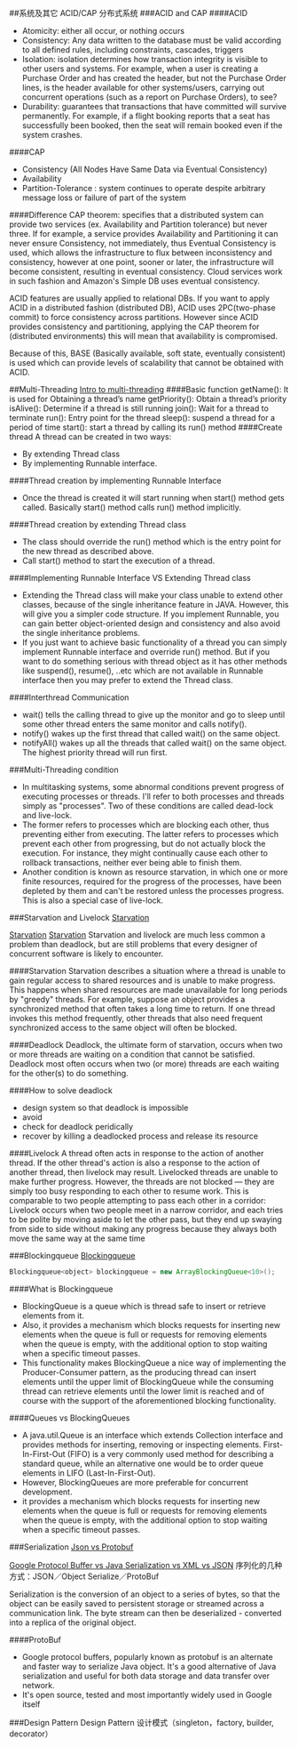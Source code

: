 ##系统及其它
ACID/CAP 分布式系统
###ACID and CAP
####ACID
- Atomicity: either all occur, or nothing occurs
- Consistency: Any data written to the database must be valid according to all defined rules, including constraints, cascades, triggers
- Isolation: isolation determines how transaction integrity is visible to other users and systems. For example, when a user is creating a Purchase Order and has created the header, but not the Purchase Order lines, is the header available for other systems/users, carrying out concurrent operations (such as a report on Purchase Orders), to see?
- Durability: guarantees that transactions that have committed will survive permanently. For example, if a flight booking reports that a seat has successfully been booked, then the seat will remain booked even if the system crashes.

####CAP
- Consistency (All Nodes Have Same Data via Eventual Consistency)
- Availability
- Partition-Tolerance : system continues to operate despite arbitrary message loss or failure of part of the system

####Difference
CAP theorem: specifies that a distributed system can provide two services (ex. Availability and Partition tolerance) but never three. If for example, a service provides Availability and Partitioning it can never ensure Consistency, not immediately, thus Eventual Consistency is used, which allows the infrastructure to flux between inconsistency and consistency, however at one point, sooner or later, the infrastructure will become consistent, resulting in eventual consistency. Cloud services work in such fashion and Amazon's Simple DB uses eventual consistency.

ACID features are usually applied to relational DBs. If you want to apply ACID in a distributed fashion (distributed DB), ACID uses 2PC(two-phase commit) to force consistency across partitions. However since ACID provides consistency and partitioning, applying the CAP theorem for (distributed environments) this will mean that availability is compromised.

Because of this, BASE (Basically available, soft state, eventually consistent) is used which can provide levels of scalability that cannot be obtained with ACID.


##Multi-Threading
[Intro to multi-threading](http://beginnersbook.com/2013/03/multithreading-in-java/)
####Basic function
	getName(): It is used for Obtaining a thread’s name
	getPriority(): Obtain a thread’s priority
	isAlive(): Determine if a thread is still running
	join(): Wait for a thread to terminate
	run(): Entry point for the thread
	sleep(): suspend a thread for a period of time
	start(): start a thread by calling its run() method
####Create thread
A thread can be created in two ways:
- By extending Thread class
- By implementing Runnable interface.

####Thread creation by implementing Runnable Interface
- Once the thread is created it will start running when start() method gets called. Basically start() method calls run() method implicitly.

####Thread creation by extending Thread class
- The class should override the run() method which is the entry point for the new thread as described above.
- Call start() method to start the execution of a thread.

####Implementing Runnable Interface VS Extending Thread class
- Extending the Thread class will make your class unable to extend other classes, because of the single inheritance feature in  JAVA. However, this will give you a simpler code structure. If you implement Runnable, you can gain better object-oriented design and consistency and also avoid the single inheritance problems.
- If you just want to achieve basic functionality of a thread you can simply implement Runnable interface and override run() method. But if you want to do something serious with thread object as it has other methods like suspend(), resume(), ..etc which are not available in Runnable interface then you may prefer to extend the Thread class.

####Interthread Communication
- wait() tells the calling thread to give up the monitor and go to sleep until some other thread enters the same monitor and calls notify().
- notify() wakes up the first thread that called wait() on the same object.
- notifyAll() wakes up all the threads that called wait() on the same object. The highest priority thread will run first.

###Multi-Threading condition
- In multitasking systems, some abnormal conditions prevent progress of executing processes or threads. I'll refer to both processes and threads simply as "processes". Two of these conditions are called dead-lock and live-lock.
- The former refers to processes which are blocking each other, thus preventing either from executing. The latter refers to processes which prevent each other from progressing, but do not actually block the execution. For instance, they might continually cause each other to rollback transactions, neither ever being able to finish them.
- Another condition is known as resource starvation, in which one or more finite resources, required for the progress of the processes, have been depleted by them and can't be restored unless the processes progress. This is also a special case of live-lock.

###Starvation and Livelock
[Starvation](http://www.math.uni-hamburg.de/doc/java/tutorial/essential/threads/deadlock.html)

[Starvation](https://codingarchitect.wordpress.com/2006/01/18/multi-threading-basics-deadlocks-livelocks-and-starvation/)
[Starvation](https://richardbarabe.wordpress.com/2014/02/21/java-deadlock-livelock-and-lock-starvation-examples/)
Starvation and livelock are much less common a problem than deadlock, but are still problems that every designer of concurrent software is likely to encounter.

####Starvation
Starvation describes a situation where a thread is unable to gain regular access to shared resources and is unable to make progress. This happens when shared resources are made unavailable for long periods by "greedy" threads. For example, suppose an object provides a synchronized method that often takes a long time to return. If one thread invokes this method frequently, other threads that also need frequent synchronized access to the same object will often be blocked.

####Deadlock
Deadlock, the ultimate form of starvation, occurs when two or more threads are waiting on a condition that cannot be satisfied. Deadlock most often occurs when two (or more) threads are each waiting for the other(s) to do something.

####How to solve deadlock
- design system so that deadlock is impossible
- avoid
- check for deadlock peridically
- recover by killing a deadlocked process and release its resource

####Livelock
A thread often acts in response to the action of another thread. If the other thread's action is also a response to the action of another thread, then livelock may result. Livelocked threads are unable to make further progress. However, the threads are not blocked — they are simply too busy responding to each other to resume work. This is comparable to two people attempting to pass each other in a corridor: Livelock occurs when two people meet in a narrow corridor, and each tries to be polite by moving aside to let the other pass, but they end up swaying from side to side without making any progress because they always both move the same way at the same time

###Blockingqueue
[Blockingqueue](https://examples.javacodegeeks.com/core-java/util/concurrent/java-blockingqueue-example/)

```java
Blockingqueue<object> blockingqueue = new ArrayBlockingQueue<10>();
```
####What is Blockingqueue
- BlockingQueue is a queue which is thread safe to insert or retrieve elements from it.
- Also, it provides a mechanism which blocks requests for inserting new elements when the queue is full or requests for removing elements when the queue is empty, with the additional option to stop waiting when a specific timeout passes.
- This functionality makes BlockingQueue a nice way of implementing the Producer-Consumer pattern, as the producing thread can insert elements until the upper limit of BlockingQueue while the consuming thread can retrieve elements until the lower limit is reached and of course with the support of the aforementioned blocking functionality.

####Queues vs BlockingQueues
- A java.util.Queue is an interface which extends Collection interface and provides methods for inserting, removing or inspecting elements. First-In-First-Out (FIFO) is a very commonly used method for describing a standard queue, while an alternative one would be to order queue elements in LIFO (Last-In-First-Out).
- However, BlockingQueues are more preferable for concurrent development.
- it provides a mechanism which blocks requests for inserting new elements when the queue is full or requests for removing elements when the queue is empty, with the additional option to stop waiting when a specific timeout passes.

###Serialization
[Json vs Protobuf](http://blog.codeclimate.com/blog/2014/06/05/choose-protocol-buffers/)

[Google Protocol Buffer vs Java Serialization vs XML vs JSON](http://javarevisited.blogspot.com/2015/06/google-protocol-buffers-or-protobuf-java-serialization-alternative.html)
序列化的几种方式：JSON／Object Serialize／ProtoBuf

Serialization is the conversion of an object to a series of bytes, so that the object can be easily saved to persistent storage or streamed across a communication link. The byte stream can then be deserialized - converted into a replica of the original object.

####ProtoBuf
- Google protocol buffers, popularly known as protobuf is an alternate and faster way to serialize Java object. It's a good alternative of Java serialization and useful for both data storage and data transfer over network.
- It's open source, tested and most importantly widely used in Google itself


###Design Pattern
Design Pattern 设计模式（singleton，factory, builder, decorator）


